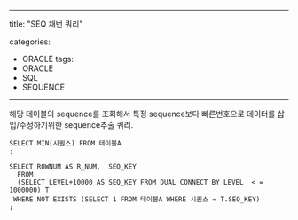
---
title:  "SEQ 채번 쿼리"

categories:
  - ORACLE
tags:
  - ORACLE
  - SQL
  - SEQUENCE
---
해당 테이블의 sequence를 조회해서
특정 sequence보다 빠른번호으로 데이터를 삽입/수정하기위한 sequence추출 쿼리.

```
SELECT MIN(시퀀스) FROM 테이블A
;

SELECT ROWNUM AS R_NUM,  SEQ_KEY
  FROM
  (SELECT LEVEL+10000 AS SEQ_KEY FROM DUAL CONNECT BY LEVEL  < = 1000000) T
 WHERE NOT EXISTS (SELECT 1 FROM 테이블A WHERE 시퀀스 = T.SEQ_KEY)
;
```
